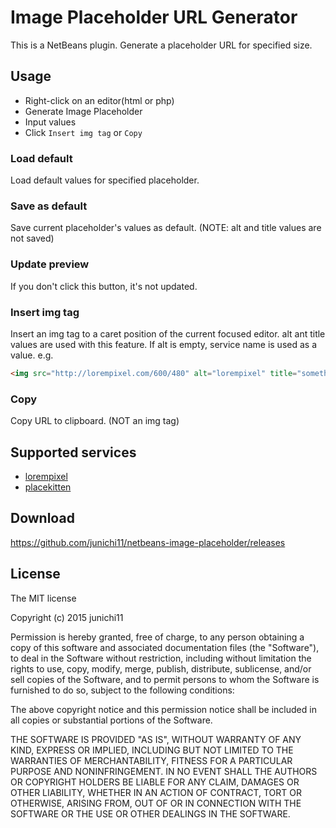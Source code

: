 # Image Placeholder URL Generator

This is a NetBeans plugin. Generate a placeholder URL for specified size.

## Usage

- Right-click on an editor(html or php)
- Generate Image Placeholder
- Input values
- Click `Insert img tag` or `Copy`

### Load default

Load default values for specified placeholder.

### Save as default

Save current placeholder's values as default. (NOTE: alt and title values are not saved)

### Update preview

If you don't click this button, it's not updated.

### Insert img tag

Insert an img tag to a caret position of the current focused editor. alt ant title values are used with this feature.
If alt is empty, service name is used as a value.
e.g.

```html
<img src="http://lorempixel.com/600/480" alt="lorempixel" title="something" />
```

### Copy

Copy URL to clipboard. (NOT an img tag)


## Supported services

- [lorempixel](http://lorempixel.com/)
- [placekitten](https://placekitten.com/)

## Download

https://github.com/junichi11/netbeans-image-placeholder/releases

## License

The MIT license

Copyright (c) 2015 junichi11

Permission is hereby granted, free of charge, to any person
obtaining a copy of this software and associated documentation
files (the "Software"), to deal in the Software without
restriction, including without limitation the rights to use,
copy, modify, merge, publish, distribute, sublicense, and/or sell
copies of the Software, and to permit persons to whom the
Software is furnished to do so, subject to the following
conditions:

The above copyright notice and this permission notice shall be
included in all copies or substantial portions of the Software.

THE SOFTWARE IS PROVIDED "AS IS", WITHOUT WARRANTY OF ANY KIND,
EXPRESS OR IMPLIED, INCLUDING BUT NOT LIMITED TO THE WARRANTIES
OF MERCHANTABILITY, FITNESS FOR A PARTICULAR PURPOSE AND
NONINFRINGEMENT. IN NO EVENT SHALL THE AUTHORS OR COPYRIGHT
HOLDERS BE LIABLE FOR ANY CLAIM, DAMAGES OR OTHER LIABILITY,
WHETHER IN AN ACTION OF CONTRACT, TORT OR OTHERWISE, ARISING
FROM, OUT OF OR IN CONNECTION WITH THE SOFTWARE OR THE USE OR
OTHER DEALINGS IN THE SOFTWARE.
